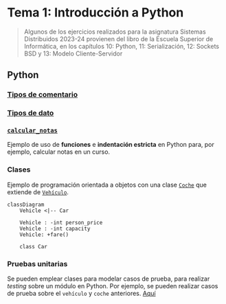 # Tema 1: Introducción a Python

> Algunos de los ejercicios realizados para la asignatura Sistemas Distribuidos 2023-24 provienen del libro de la Escuela Superior de Informática, en los capítulos 10: Python, 11: Serialización, 12: Sockets BSD y 13: Modelo Cliente-Servidor

## Python

### [Tipos de comentario](./Python/comentarios.py)

### [Tipos de dato](./Python/tipos_de_dato.py)

### [`calcular_notas`](./Python/calcular_notas.py)

Ejemplo de uso de **funciones** e **indentación estricta** en Python para, por ejemplo, calcular notas en un curso.

### Clases

Ejemplo de programación orientada a objetos con una clase [`Coche`](./Python/Clase%20Vehiculo/car.py) que extiende de [`Vehículo`](./Python/Clase%20Vehiculo/vehicle.py).

```mermaid
classDiagram
    Vehicle <|-- Car

    Vehicle : -int person_price
    Vehicle : -int capacity
    Vehicle: +fare()

    class Car
```

### Pruebas unitarias

Se pueden emplear clases para modelar casos de prueba, para realizar _testing_ sobre un módulo en Python. Por ejemplo, se pueden realizar casos de prueba sobre el `vehículo` y `coche` anteriores. [Aquí](./Python/Clase%20Vehiculo/unit_test.py)